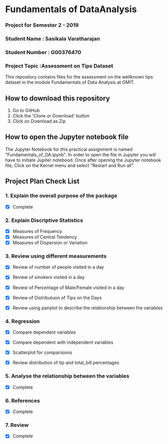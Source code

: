 # Fundamentals of DataAnalysis
### Project for Semester 2 - 2019
### Student Name : Sasikala Varatharajan
### Student Number : G00376470

### Project Topic :Assessment on Tips Dataset

This repository contains files for the assessment on the wellknown tips dataset in the module 
Fundamentals of Data Analysis at GMIT.

## How to download this repository
1. Go to GitHub
2. Click the 'Clone or Download' button
3. Click on Download as Zip

## How to open the Jupyter notebook file
The Jupyter Notebook for this practical assignment is named "Fundamentals_of_DA.ipynb". In order to open the file in Jupyter you will have to initiate Jupiter notebood. Once after opening the Jupyter notebook file, Click on the Kernel menu and select "Restart and Run all".

## Project Plan Check List

### 1. Explain the overall purpose of the package
- [x] Complete

### 2. Explain Discriptive Statistics
- [x] Measures of Frequency
- [x] Measures of Central Tendency
- [x] Measures of Dispersion or Variation

### 3. Review using different measurements
- [x] Review of number of people visited in a day
- [x] Review of smokers visited in a day
- [x] Review of Percentage of Male/Female visited in a day
- [x] Review of Distributuon of Tips on the Days
- [x] Review using pairplot to describe the relationship between the variables


### 4. Regression 
- [x] Compare dependent variables
- [x] Compare dependent with independent variables
- [x] Scatterplot for comparisions
- [x] Review distribution of tip and total_bill percentages


### 5. Analyse the relationship between the variables
- [x] Complete
### 6. References
- [x] Complete
### 7. Review
- [x] Complete
